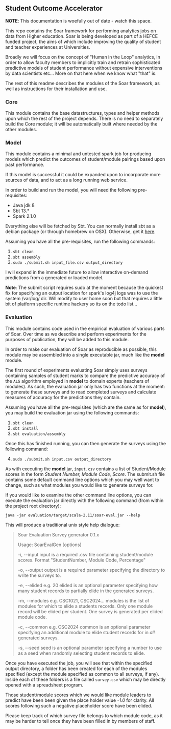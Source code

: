 ## Student Outcome Accelerator

**NOTE**: This documentation is woefully out of date - watch this space.

This repo contains the Soar framework for performing analytics jobs on data from Higher education. Soar is being 
developed as part of a HEFCE funded project, the aims of which include improving the quality of student and teacher
experiences at Universities. 

Broadly we will focus on the concept of "Human in the Loop" analytics, in order to allow faculty members to implicitly
train and retrain sophisticated predictive models of student performance without expensive interventions by data 
scientists etc... More on that here when we know what "that" is.

The rest of this readme describes the modules of the Soar framework, as well as instructions for their installation 
and use.

### Core

This module contains the base datastructures, types and helper methods upon which the rest of the project depends. There 
is no need to separately build the Core module; it will be automatically built where needed by the other modules.

### Model 

This module contains a minimal and untested spark job for producing models which predict the outcomes
of student/module pairings based upon past performance. 

If this model is successful it could be expanded upon to incorporate more sources of data, and to 
act as a long running web service.

In order to build and run the model, you will need the following pre-requisites:

* Java jdk 8
* Sbt 13.*
* Spark 2.1.0

Everything else will be fetched by Sbt. You can normally install sbt as a debian package (or 
through homebrew on OSX). Otherwise, get it [here](http://www.scala-sbt.org/download.html).

Assuming you have all the pre-requisites, run the following commands:

1. `sbt clean`
2. `sbt assembly`
3. `sudo ./submit.sh input_file.csv output_directory`

I will expand in the immediate future to allow interactive on-demand predictions from a generated
or loaded model.

**Note**: The submit script requires sudo at the moment because the quickest fix for specifying an
output location for spark's log4j logs was to use the system /var/log/ dir. Will modify to user home
soon but that requires a little bit of platform specific runtime hackery so its on the todo list...

### Evaluation

This module contains code used in the empirical evaluation of various parts of Soar. Over time as we describe and 
perform experiments for the purposes of publication, they will be added to this module. 

In order to make our evaluation of Soar as reproducible as possible, this module may be assembled into a single 
executable jar, much like the **model** module.

The first round of experiments evaluating Soar simply uses surveys containing samples of student marks to compare the 
predictive accuracy of the `ALS` algorithm employed in **model** to domain experts (teachers of modules). As such, 
the evaluation jar only has two functions at the moment: to generate these surveys and to read completed surveys and
calculate measures of accuracy for the predictions they contain. 

Assuming you have all the pre-requisites (which are the same as for **model**), you may build the evaluation jar 
using the following commands:

1. `sbt clean`
2. `sbt install`
3. `sbt evaluation/assembly`

Once this has finished running, you can then generate the surveys using the following command: 

4. `sudo ./submit.sh input.csv output_directory`

As with executing the **model** jar, `input.csv` contains a list of Student/Module scores in the form _Student Number, 
Module Code, Score_. The submit.sh file contains some default command line options which you may well want to change, 
such as what modules you would like to generate surveys for. 

If you would like to examine the other command line options, you can execute the evaluation jar directly with the 
following command (from within the project root directory): 

`java -jar evaluation/target/scala-2.11/soar-eval.jar --help`

This will produce a traditional unix style help dialogue:

> Soar Evaluation Survey generator 0.1.x
> 
>Usage: SoarEvalGen [options]
> 
>    -i, --input   <file>                    input is a required .csv file containing student/module scores. Format "StudentNumber, Module Code, Percentage" 
>
>    -o, --output  <directory>               output is a required parameter specifying the directory to write the surveys to.
>                             
>    -e, --elided  e.g. 20                   elided is an optional parameter specifying how many student records to partially elide in the generated surveys.
>
>    -m, --modules e.g. CSC1021, CSC2024...  modules is the list of modules for which to elide a students records. Only one module record will be elided per student. One survey is generated per elided module code.
>
>    -c, --common  e.g. CSC2024              common is an optional parameter specifying an additional module to elide student records for in *all* generated surveys.
>
>    -s, --seed    <int>                     seed is an optional parameter specifying a number to use as a seed when randomly selecting student records to elide.

Once you have executed the job, you will see that within the specified output directory, a folder has been created for 
each of the modules specified (except the module specified as common to all surveys, if any). Inside each of these 
folders is a file called `survey.csv` which may be directly opened with a spreadsheet program.

Those student/module scores  which we would like module leaders to predict have been been given the place holder 
value _-1.0_ for clarity. All scores following such a negative placeholder score have been elided.

Please keep track of which survey file belongs to which module code, as it may be harder to tell once they have been 
filled in by members of staff.
